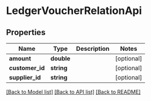 # LedgerVoucherRelationApi

## Properties
Name | Type | Description | Notes
------------ | ------------- | ------------- | -------------
**amount** | **double** |  | [optional] 
**customer_id** | **string** |  | [optional] 
**supplier_id** | **string** |  | [optional] 

[[Back to Model list]](../../README.md#documentation-for-models) [[Back to API list]](../../README.md#documentation-for-api-endpoints) [[Back to README]](../../README.md)

